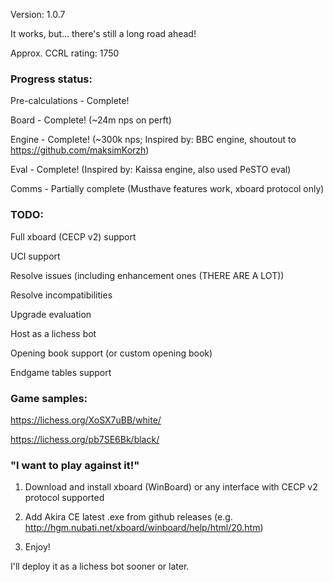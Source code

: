 Version: 1.0.7

It works, but... there's still a long road ahead!

Approx. CCRL rating: 1750

### Progress status:

Pre-calculations - Complete!

Board - Complete! (~24m nps on perft)

Engine - Complete! (~300k nps; Inspired by: BBC engine, shoutout to https://github.com/maksimKorzh)

Eval - Complete! (Inspired by: Kaissa engine, also used PeSTO eval)

Comms - Partially complete (Musthave features work, xboard protocol only)

### TODO:

Full xboard (CECP v2) support

UCI support

Resolve issues (including enhancement ones (THERE ARE A LOT))

Resolve incompatibilities

Upgrade evaluation

Host as a lichess bot

Opening book support (or custom opening book)

Endgame tables support

### Game samples:

https://lichess.org/XoSX7uBB/white/

https://lichess.org/pb7SE6Bk/black/

### "I want to play against it!"

1. Download and install xboard (WinBoard) or any interface with CECP v2 protocol supported

2. Add Akira CE latest .exe from github releases (e.g. http://hgm.nubati.net/xboard/winboard/help/html/20.htm)

3. Enjoy!

I'll deploy it as a lichess bot sooner or later.